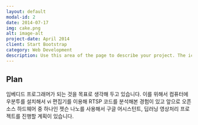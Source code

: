 ```yaml
---
layout: default
modal-id: 2
date: 2014-07-17
img: cake.png
alt: image-alt
project-date: April 2014
client: Start Bootstrap
category: Web Development
description: Use this area of the page to describe your project. The icon above is part of a free icon set by <a href="https://sellfy.com/p/8Q9P/jV3VZ/">Flat Icons</a>. On their website, you can download their free set with 16 icons, or you can purchase the entire set with 146 icons for only $12!
---
```


## Plan

임베디드 프로그래머가 되는 것을 목표로 생각해 두고 있습니다. 이를 위해서 컴퓨터에 우분투를 설치해서 vi 편집기를 이용해 RTSP 코드를 분석해본 경험이 있고 앞으로 오픈소스 하드웨어 중 하나인 젯슨 나노를 사용해서 구글 어시스턴트, 딥러닝 영상처리 프로젝트를 진행할 계획이 있습니다.  

